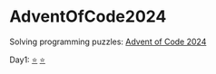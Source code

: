 # AdventOfCode2024
Solving programming puzzles: [Advent of Code 2024](https://adventofcode.com/2024)

Day1: [⭐](Day01.cs) [⭐](Day02.cs)